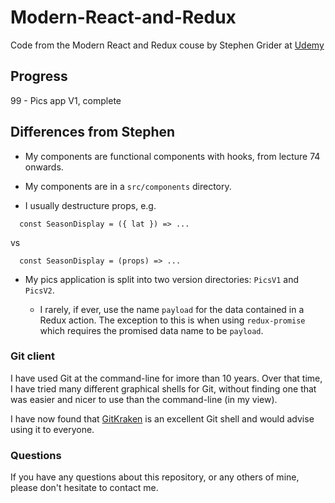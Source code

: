 # Modern-React-and-Redux

Code from the Modern React and Redux couse by Stephen Grider at
[Udemy](https://www.udemy.com/course/react-redux)


## Progress

  99 - Pics app V1, complete

## Differences from Stephen

* My components are functional components with hooks, from lecture 74 onwards.

* My components are in a `src/components` directory.

* I usually destructure props, e.g.
```
  const SeasonDisplay = ({ lat }) => ...
``` 
vs
```
  const SeasonDisplay = (props) => ...
```

* My pics application is split into two version directories: `PicsV1` and `PicsV2`.

  * I rarely, if ever, use the name `payload` for the data contained in a Redux action.
    The exception to this is when using `redux-promise` which requires the promised data
    name to be `payload`.

### Git client

I have used Git at the command-line for imore than 10 years. Over that time, I have tried
many different graphical shells for Git, without finding one that was easier
and nicer to use than the command-line (in my view).

I have now found that [GitKraken](https://www.gitkraken.com) is an excellent
Git shell and would advise using it to everyone.

### Questions

If you have any questions about this repository, or any others of mine, please
don't hesitate to contact me.

